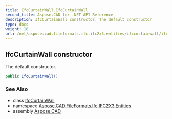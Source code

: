 ```yaml
---
title: IfcCurtainWall.IfcCurtainWall
second_title: Aspose.CAD for .NET API Reference
description: IfcCurtainWall constructor. The default constructor
type: docs
weight: 10
url: /net/aspose.cad.fileformats.ifc.ifc2x3.entities/ifccurtainwall/ifccurtainwall/
---
```

## IfcCurtainWall constructor

The default constructor.

```csharp
public IfcCurtainWall()
```

### See Also

* class [IfcCurtainWall](../)
* namespace [Aspose.CAD.FileFormats.Ifc.IFC2X3.Entities](../../ifccurtainwall/)
* assembly [Aspose.CAD](../../../)


